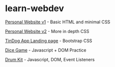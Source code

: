 # learn-webdev
<a href="https://theharrychen.github.io/learn-webdev/personal-site-v1" target="_blank">Personal Website v1</a> - Basic HTML and minimal CSS

<a href="https://theharrychen.github.io/learn-webdev/personal-site-v2" target="_blank">Personal Website v2</a> - More in depth CSS

<a href="https://theharrychen.github.io/learn-webdev/tindog" target="_blank">TinDog App Landing page</a> - Bootstrap CSS

<a href="https://theharrychen.github.io/learn-webdev/dice-game" target="_blank">Dice Game</a> - Javascript + DOM Practice

<a href="https://theharrychen.github.io/learn-webdev/drum-kit" target="_blank">Drum Kit</a> - Javascript, DOM, Event Listeners
